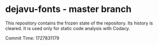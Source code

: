# dejavu-fonts - master branch

This repository contains the frozen state of the repository.
Its history is cleared. It is used only for static code
analysis with Codacy.

Commit Time: 1727831179